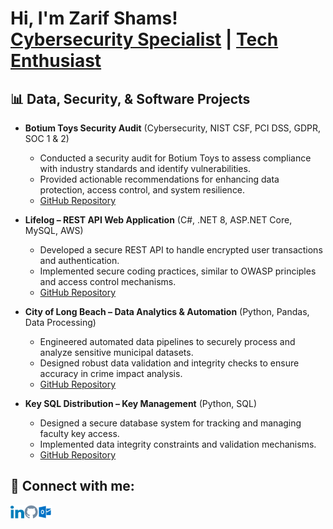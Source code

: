 # Hi, I'm Zarif Shams!<br>[Cybersecurity Specialist](https://github.com/ZarifShams) | [Tech Enthusiast](https://www.linkedin.com/in/zarifshams/)

## 📊 Data, Security, & Software Projects

- **Botium Toys Security Audit** (Cybersecurity, NIST CSF, PCI DSS, GDPR, SOC 1 & 2)
  - Conducted a security audit for Botium Toys to assess compliance with industry standards and identify vulnerabilities.
  - Provided actionable recommendations for enhancing data protection, access control, and system resilience.
  - [GitHub Repository](https://github.com/Zarifzz/Security-Audit)

- **Lifelog – REST API Web Application** (C#, .NET 8, ASP.NET Core, MySQL, AWS)
  - Developed a secure REST API to handle encrypted user transactions and authentication.
  - Implemented secure coding practices, similar to OWASP principles and access control mechanisms.
  - [GitHub Repository](https://github.com/Peace491/Life-Log)

- **City of Long Beach – Data Analytics & Automation** (Python, Pandas, Data Processing)
  - Engineered automated data pipelines to securely process and analyze sensitive municipal datasets.
  - Designed robust data validation and integrity checks to ensure accuracy in crime impact analysis.
  - [GitHub Repository](https://github.com/Zarifzz/CLB_PD_BL_Datamatching)


- **Key SQL Distribution – Key Management** (Python, SQL)
  - Designed a secure database system for tracking and managing faculty key access.
  - Implemented data integrity constraints and validation mechanisms.
  - [GitHub Repository](https://github.com/PhongCao1407/KeyHook)



## 🤳 Connect with me:

[<img align="left" alt="Zarif Shams | LinkedIn" width="22px" src="svgs/linkedin.svg" />][linkedin]
[<img align="left" alt="Zarif Shams | GitHub" width="22px" src="svgs/github.svg" />][github]
[<img align="left" alt="Zarif Shams | Email" width="22px" src="svgs/outlook.svg" />][email]

[linkedin]: https://www.linkedin.com/in/zarifshams/
[github]: https://github.com/ZarifShams
[email]: mailto:zarifshams@outlook.com
